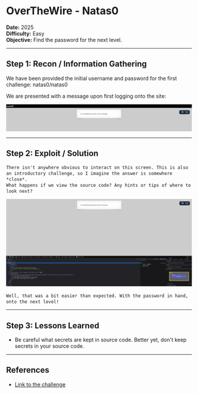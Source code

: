 # OverTheWire - Natas0

**Date:** 2025  
**Difficulty:** Easy  
**Objective:** Find the password for the next level.

---

## Step 1: Recon / Information Gathering
We have been provided the initial username and password for the first challenge: natas0/natas0

We are presented with a message upon first logging onto the site:

![Screenshot of challenge text](Assets/Natas0.png)

---

## Step 2: Exploit / Solution

	There isn't anywhere obvious to interact on this screen. This is also an introductory challenge, so I imagine the answer is somewhere *close*.
	What happens if we view the source code? Any hints or tips of where to look next?

![Screenshot of source code](Assets/Natas0_source.png)

	Well, that was a bit easier than expected. With the password in hand, onto the next level!
---

## Step 3: Lessons Learned
- Be careful what secrets are kept in source code. Better yet, don't keep secrets in your source code.  


---

## References
- [Link to the challenge](http://natas0.natas.labs.overthewire.org/)
